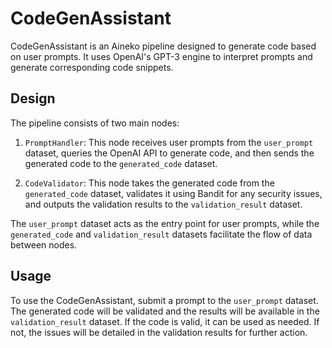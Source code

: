 # CodeGenAssistant

CodeGenAssistant is an Aineko pipeline designed to generate code based on user prompts. It uses OpenAI's GPT-3 engine to interpret prompts and generate corresponding code snippets.

## Design

The pipeline consists of two main nodes:

1. `PromptHandler`: This node receives user prompts from the `user_prompt` dataset, queries the OpenAI API to generate code, and then sends the generated code to the `generated_code` dataset.

2. `CodeValidator`: This node takes the generated code from the `generated_code` dataset, validates it using Bandit for any security issues, and outputs the validation results to the `validation_result` dataset.

The `user_prompt` dataset acts as the entry point for user prompts, while the `generated_code` and `validation_result` datasets facilitate the flow of data between nodes.

## Usage

To use the CodeGenAssistant, submit a prompt to the `user_prompt` dataset. The generated code will be validated and the results will be available in the `validation_result` dataset. If the code is valid, it can be used as needed. If not, the issues will be detailed in the validation results for further action.